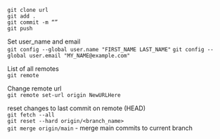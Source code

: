`git clone url` \
`git add .` \
`git commit -m “”` \
`git push`

Set user_name and email \
`git config --global user.name "FIRST_NAME LAST_NAME"`
`git config --global user.email "MY_NAME@example.com"`

List of all remotes \
`git remote`

Change remote url \
`git remote set-url origin NewURLHere`

reset changes to last commit on remote (HEAD) \
`git fetch --all` \
`git reset --hard origin/<branch_name>` \
`git merge origin/main` - merge main commits to current branch
